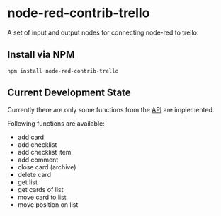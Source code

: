 node-red-contrib-trello
=======================

A set of input and output nodes for connecting node-red to trello.

## Install via NPM
```
npm install node-red-contrib-trello
```

## Current Development State

Currently there are only some functions from the [API](https://developers.trello.com/advanced-reference) are implemented.

Following functions are available:

* add card
* add checklist
* add checklist item
* add comment
* close card (archive)
* delete card
* get list
* get cards of list
* move card to list
* move position on list
